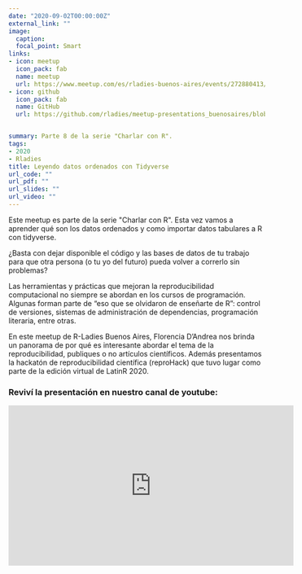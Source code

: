 ```yaml
---
date: "2020-09-02T00:00:00Z"
external_link: ""
image:
  caption:
  focal_point: Smart
links:
- icon: meetup
  icon_pack: fab
  name: meetup
  url: https://www.meetup.com/es/rladies-buenos-aires/events/272880413/
- icon: github
  icon_pack: fab
  name: GitHub
  url: https://github.com/rladies/meetup-presentations_buenosaires/blob/master/README.md


summary: Parte 8 de la serie "Charlar con R".
tags:
- 2020
- Rladies
title: Leyendo datos ordenados con Tidyverse
url_code: ""
url_pdf: ""
url_slides: ""
url_video: ""
---
```


Este meetup es parte de la serie "Charlar con R". Esta vez vamos a aprender qué son los datos ordenados y como importar datos tabulares a R con tidyverse.

¿Basta con dejar disponible el código y las bases de datos de tu trabajo para que otra persona (o tu yo del futuro) pueda volver a correrlo sin problemas?

Las herramientas y prácticas que mejoran la reproducibilidad computacional no siempre se abordan en los cursos de programación. Algunas forman parte de “eso que se olvidaron de enseñarte de R”: control de versiones, sistemas de administración de dependencias, programación literaria, entre otras.

En este meetup de R-Ladies Buenos Aires, Florencia D’Andrea nos brinda un panorama de por qué es interesante abordar el tema de la reproducibilidad, publiques o no artículos científicos. Además presentamos la hackatón de reproducibilidad científica (reproHack) que tuvo lugar como parte de la edición virtual de LatinR 2020.


### Reviví la presentación en nuestro canal de youtube:

<iframe width="560" height="315" src="https://www.youtube.com/embed/-7G7tlmB2Ts" title="YouTube video player" frameborder="0" allow="accelerometer; autoplay; clipboard-write; encrypted-media; gyroscope; picture-in-picture" allowfullscreen></iframe>
